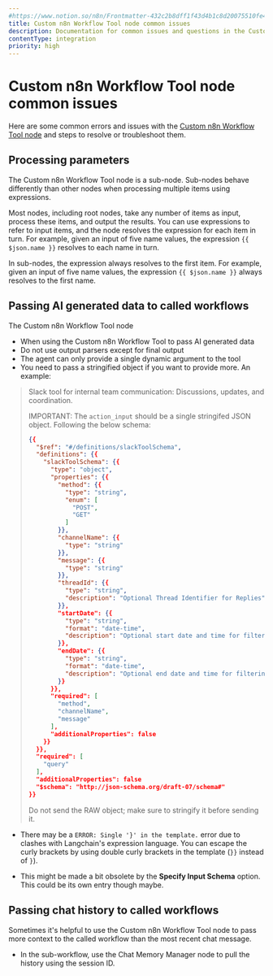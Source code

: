 ```yaml
---
#https://www.notion.so/n8n/Frontmatter-432c2b8dff1f43d4b1c8d20075510fe4
title: Custom n8n Workflow Tool node common issues
description: Documentation for common issues and questions in the Custom n8n Workflow Tool node in n8n, a workflow automation platform. Includes details of the issue and suggested solutions.
contentType: integration
priority: high
---
```


# Custom n8n Workflow Tool node common issues

Here are some common errors and issues with the [Custom n8n Workflow Tool node](/integrations/builtin/cluster-nodes/sub-nodes/n8n-nodes-langchain.toolworkflow/) and steps to resolve or troubleshoot them.

## Processing parameters

The Custom n8n Workflow Tool node is a sub-node. Sub-nodes behave differently than other nodes when processing multiple items using expressions.

Most nodes, including root nodes, take any number of items as input, process these items, and output the results. You can use expressions to refer to input items, and the node resolves the expression for each item in turn. For example, given an input of five name values, the expression `{{ $json.name }}` resolves to each name in turn.

In sub-nodes, the expression always resolves to the first item. For example, given an input of five name values, the expression `{{ $json.name }}` always resolves to the first name.

## Passing AI generated data to called workflows

The Custom n8n Workflow Tool node 

* When using the Custom n8n Workflow Tool to pass AI generated data
* Do not use output parsers except for final output
* The agent can only provide a single dynamic argument to the tool
* You need to pass a stringified object if you want to provide more. An example:

> Slack tool for internal team communication: Discussions, updates, and coordination.
> 
> IMPORTANT: The `action_input` should be a single stringifed JSON object. Following the below schema:
> ```json
> {{
>   "$ref": "#/definitions/slackToolSchema",
>   "definitions": {{
>     "slackToolSchema": {{
>       "type": "object",
>       "properties": {{
>         "method": {{
>           "type": "string",
>           "enum": [
>             "POST",
>             "GET"
>           ]
>         }},
>         "channelName": {{
>           "type": "string"
>         }},
>         "message": {{
>           "type": "string"
>         }},
>         "threadId": {{
>           "type": "string",
>           "description": "Optional Thread Identifier for Replies"
>         }},
>         "startDate": {{
>           "type": "string",
>           "format": "date-time",
>           "description": "Optional start date and time for filtering messages"
>         }},
>         "endDate": {{
>           "type": "string",
>           "format": "date-time",
>           "description": "Optional end date and time for filtering messages"
>         }}
>       }},
>       "required": [
>         "method",
>         "channelName",
>         "message"
>       ],
>       "additionalProperties": false
>     }}
>   }},
>   "required": [
>     "query"
>   ],
>   "additionalProperties": false
>   "$schema": "http://json-schema.org/draft-07/schema#"
> }}
> ```
> 
> Do not send the RAW object; make sure to stringify it before sending it.

* There may be a `ERROR: Single '}' in the template.` error due to clashes with Langchain's expression language. You can escape the	curly brackets by using double curly brackets in the template (`}}` instead of `}`).

* This might be made a bit obsolete by the **Specify Input Schema** option. This could be its own entry though maybe.

## Passing chat history to called workflows

Sometimes it's helpful to use the Custom n8n Workflow Tool node to pass more context to the called workflow than the most recent chat message. 

* In the sub-workflow, use the Chat Memory Manager node to pull the history using the session ID.
